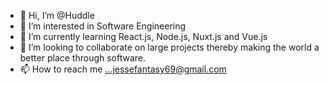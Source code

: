 - 👋 Hi, I’m @Huddle
- 👀 I’m interested in Software Engineering
- 🌱 I’m currently learning React.js, Node.js, Nuxt.js and Vue.js
- 💞️ I’m looking to collaborate on large projects thereby making the world a better place through software.
- 📫 How to reach me ...jessefantasy69@gmail.com

<!---
jessefantasy/jessefantasy is a ✨ special ✨ repository because its `README.md` (this file) appears on your GitHub profile.
You can click the Preview link to take a look at your changes.
--->
